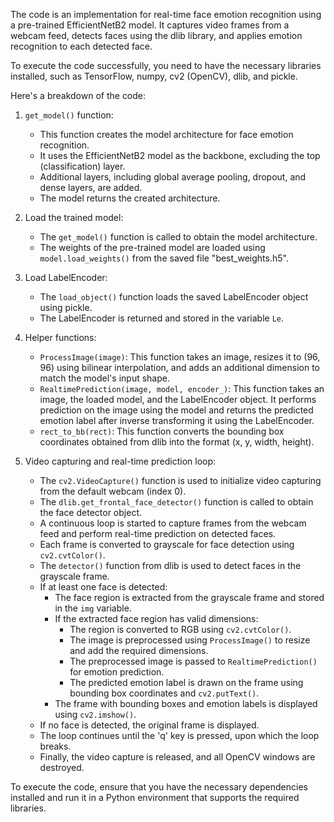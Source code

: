 The code is an implementation for real-time face emotion recognition using a pre-trained EfficientNetB2 model. It captures video frames from a webcam feed, detects faces using the dlib library, and applies emotion recognition to each detected face.

To execute the code successfully, you need to have the necessary libraries installed, such as TensorFlow, numpy, cv2 (OpenCV), dlib, and pickle.

Here's a breakdown of the code:

1. `get_model()` function:
   - This function creates the model architecture for face emotion recognition.
   - It uses the EfficientNetB2 model as the backbone, excluding the top (classification) layer.
   - Additional layers, including global average pooling, dropout, and dense layers, are added.
   - The model returns the created architecture.

2. Load the trained model:
   - The `get_model()` function is called to obtain the model architecture.
   - The weights of the pre-trained model are loaded using `model.load_weights()` from the saved file "best_weights.h5".

3. Load LabelEncoder:
   - The `load_object()` function loads the saved LabelEncoder object using pickle.
   - The LabelEncoder is returned and stored in the variable `Le`.

4. Helper functions:
   - `ProcessImage(image)`: This function takes an image, resizes it to (96, 96) using bilinear interpolation, and adds an additional dimension to match the model's input shape.
   - `RealtimePrediction(image, model, encoder_)`: This function takes an image, the loaded model, and the LabelEncoder object. It performs prediction on the image using the model and returns the predicted emotion label after inverse transforming it using the LabelEncoder.
   - `rect_to_bb(rect)`: This function converts the bounding box coordinates obtained from dlib into the format (x, y, width, height).

5. Video capturing and real-time prediction loop:
   - The `cv2.VideoCapture()` function is used to initialize video capturing from the default webcam (index 0).
   - The `dlib.get_frontal_face_detector()` function is called to obtain the face detector object.
   - A continuous loop is started to capture frames from the webcam feed and perform real-time prediction on detected faces.
   - Each frame is converted to grayscale for face detection using `cv2.cvtColor()`.
   - The `detector()` function from dlib is used to detect faces in the grayscale frame.
   - If at least one face is detected:
     - The face region is extracted from the grayscale frame and stored in the `img` variable.
     - If the extracted face region has valid dimensions:
       - The region is converted to RGB using `cv2.cvtColor()`.
       - The image is preprocessed using `ProcessImage()` to resize and add the required dimensions.
       - The preprocessed image is passed to `RealtimePrediction()` for emotion prediction.
       - The predicted emotion label is drawn on the frame using bounding box coordinates and `cv2.putText()`.
     - The frame with bounding boxes and emotion labels is displayed using `cv2.imshow()`.
   - If no face is detected, the original frame is displayed.
   - The loop continues until the 'q' key is pressed, upon which the loop breaks.
   - Finally, the video capture is released, and all OpenCV windows are destroyed.

To execute the code, ensure that you have the necessary dependencies installed and run it in a Python environment that supports the required libraries.
